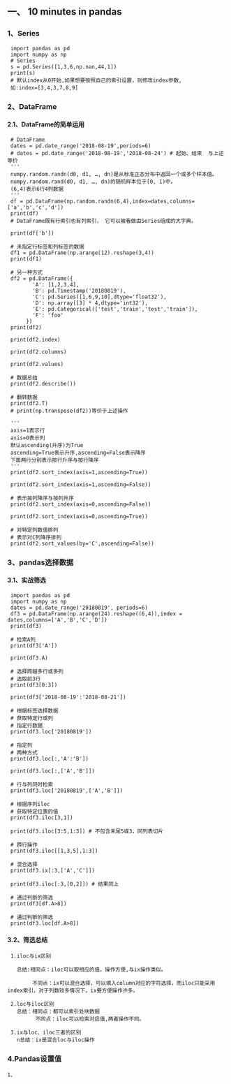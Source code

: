 ## 一、 10 minutes in pandas
### 1、Series
     import pandas as pd
     import numpy as np
     # Series
     s = pd.Series([1,3,6,np.nan,44,1])
     print(s)
     # 默认index从0开始,如果想要按照自己的索引设置，则修改index参数,
     如:index=[3,4,3,7,8,9]

### 2、DataFrame

#### 2.1、DataFrame的简单运用
     # DataFrame
     dates = pd.date_range('2018-08-19',periods=6)
     # dates = pd.date_range('2018-08-19','2018-08-24') # 起始、结束  与上述等价
     '''
     numpy.random.randn(d0, d1, …, dn)是从标准正态分布中返回一个或多个样本值。
     numpy.random.rand(d0, d1, …, dn)的随机样本位于[0, 1)中。
     (6,4)表示6行4列数据
     '''
     df = pd.DataFrame(np.random.randn(6,4),index=dates,columns=['a','b','c','d'])
     print(df)
     # DataFrame既有行索引也有列索引， 它可以被看做由Series组成的大字典。

     print(df['b'])

     # 未指定行标签和列标签的数据
     df1 = pd.DataFrame(np.arange(12).reshape(3,4))
     print(df1)
     
     # 另一种方式
     df2 = pd.DataFrame({
            'A': [1,2,3,4],
            'B': pd.Timestamp('20180819'),
            'C': pd.Series([1,6,9,10],dtype='float32'),
            'D': np.array([3] * 4,dtype='int32'),
            'E': pd.Categorical(['test','train','test','train']),
            'F': 'foo'
          })
     print(df2)

     print(df2.index)

     print(df2.columns)

     print(df2.values)

     # 数据总结
     print(df2.describe())

     # 翻转数据
     print(df2.T)
     # print(np.transpose(df2))等价于上述操作

     '''
     axis=1表示行
     axis=0表示列
     默认ascending(升序)为True
     ascending=True表示升序,ascending=False表示降序
     下面两行分别表示按行升序与按行降序
     '''
     print(df2.sort_index(axis=1,ascending=True))

     print(df2.sort_index(axis=1,ascending=False))

     # 表示按列降序与按列升序
     print(df2.sort_index(axis=0,ascending=False))

     print(df2.sort_index(axis=0,ascending=True))

     # 对特定列数值排列
     # 表示对C列降序排列
     print(df2.sort_values(by='C',ascending=False))
      
### 3、pandas选择数据

#### 3.1、实战筛选

     import pandas as pd
     import numpy as np
     dates = pd.date_range('20180819', periods=6)
     df3 = pd.DataFrame(np.arange(24).reshape((6,4)),index = dates,columns=['A','B','C','D'])
     print(df3)

     # 检索A列
     print(df3['A'])

     print(df3.A)

     # 选择跨越多行或多列
     # 选取前3行
     print(df3[0:3])

     print(df3['2018-08-19':'2018-08-21'])

     # 根据标签选择数据
     # 获取特定行或列
     # 指定行数据
     print(df3.loc['20180819'])

     # 指定列
     # 两种方式
     print(df3.loc[:,'A':'B'])

     print(df3.loc[:,['A','B']])

     # 行与列同时检索
     print(df3.loc['20180819',['A','B']])

     # 根据序列iloc
     # 获取特定位置的值
     print(df3.iloc[3,1])

     print(df3.iloc[3:5,1:3]) # 不包含末尾5或3，同列表切片

     # 跨行操作
     print(df3.iloc[[1,3,5],1:3])

     # 混合选择
     print(df3.ix[:3,['A','C']])

     print(df3.iloc[:3,[0,2]]) # 结果同上

     # 通过判断的筛选
     print(df3[df.A>8])

     # 通过判断的筛选
     print(df3.loc[df.A>8])

#### 3.2、筛选总结

     1.iloc与ix区别

       总结:相同点：iloc可以取相应的值，操作方便,与ix操作类似。

            不同点：ix可以混合选择，可以填入column对应的字符选择，而iloc只能采用index索引，对于列数较多情况下，ix要方便操作许多。

     2.loc与iloc区别
       总结：相同点：都可以索引处块数据
             不同点：iloc可以检索对应值,两者操作不同。

     3.ix与loc、iloc三者的区别
       n总结：ix是混合loc与iloc操作
     
### 4.Pandas设置值

    1、


     













